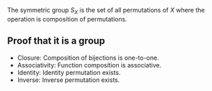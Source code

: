 The symmetric group $S_X$ is the set of all permutations of $X$ where the operation is composition of permutations.

## Proof that it is a group

* Closure: Composition of bijections is one-to-one.
* Associativity: Function composition is associative.
* Identity: Identity permutation exists.
* Inverse: Inverse permutation exists.
